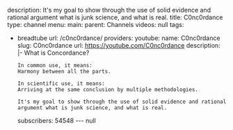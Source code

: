description: It's my goal to show through the use of solid evidence and rational argument
  what is junk science, and what is real.
title: C0nc0rdance
type: channel
menu:
  main:
    parent: Channels
videos: null
tags:
- breadtube
url: /c0nc0rdance/
providers:
  youtube:
    name: C0nc0rdance
    slug: C0nc0rdance
    url: https://youtube.com/C0nc0rdance
    description: |-
      What is Concordance?

      In common use, it means:
      Harmony between all the parts.

      In scientific use, it means:
      Arriving at the same conclusion by multiple methodologies.

      It's my goal to show through the use of solid evidence and rational argument what is junk science, and what is real.
    subscribers: 54548
--- null
